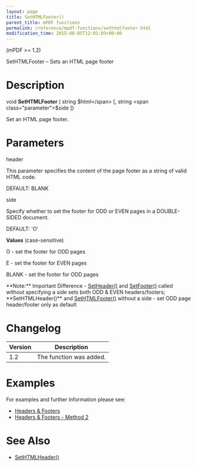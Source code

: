 ```yaml
---
layout: page
title: SetHTMLFooter()
parent_title: mPDF functions
permalink: /reference/mpdf-functions/sethtmlfooter.html
modification_time: 2015-08-05T12:01:03+00:00
---
```


(mPDF >= 1.2)

SetHTMLFooter – Sets an HTML page footer

# Description

void **SetHTMLFooter** ( string <span class="parameter">$html</span> [, string <span class="parameter">$side</span> ])

Set an HTML page footer.

# Parameters

<span class="parameter">header</span>

This parameter specifies the content of the page footer as a string of valid HTML code.

<span class="smallblock">DEFAULT</span>: <span class="smallblock">BLANK</span>

<span class="parameter">side</span>

Specify whether to set the footer for <span class="smallblock">ODD</span> or <span class="smallblock">EVEN</span> pages in a <span class="smallblock">DOUBLE-SIDED</span> document.

<span class="smallblock">DEFAULT</span>: 'O'

**Values** (case-sensitive)

O - set the footer for <span class="smallblock">ODD</span> pages

E - set the footer for <span class="smallblock">EVEN</span> pages

<span class="smallblock">BLANK</span> - set the footer for <span class="smallblock">ODD</span> pages

<div class="alert alert-info" role="alert">**Note:** Important Difference - <a href="{{ "/reference/mpdf-functions/setheader.html" | prepend: site.baseurl }}">SetHeader()</a> and <a href="{{ "/reference/mpdf-functions/setfooter.html" | prepend: site.baseurl }}">SetFooter()</a> called without specifying a <span class="parameter">side</span> sets both <span class="smallblock">ODD</span> &amp; <span class="smallblock">EVEN</span> headers/footers; **SetHTMLHeader()** and <a href="{{ "/reference/mpdf-functions/sethtmlfooter.html" | prepend: site.baseurl }}">SetHTMLFooter()</a> without a <span class="parameter">side</span> - set <span class="smallblock">ODD</span> page header/footer only as default</div>

# Changelog

<table class="table"> <thead>
<tr> <th>Version</th><th>Description</th> </tr>
</thead> <tbody>
<tr>
<td>1.2</td>
<td>The function was added.</td>
</tr>
</tbody> </table>

# Examples

For examples and further information please see:

<ul>
<li class="manual_boxlist"><a href="{{ "/headers-footers/headers-footers.html" | prepend: site.baseurl }}">Headers &amp; Footers</a></li>
<li class="manual_boxlist"><a href="{{ "/headers-footers/method-2.html" | prepend: site.baseurl }}">Headers &amp; Footers - Method 2</a></li>
</ul>

# See Also

<ul>
<li class="manual_boxlist"><a href="{{ "/reference/mpdf-functions/sethtmlfooter.html" | prepend: site.baseurl }}">SetHTMLHeader()</a></li>
</ul>

